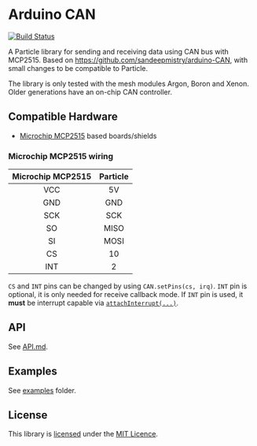 # Arduino CAN

[![Build Status](https://travis-ci.org/nzottmann/arduino-CAN.svg?branch=master)](https://travis-ci.org/nzottmann/arduino-CAN)

A Particle library for sending and receiving data using CAN bus with MCP2515.
Based on https://github.com/sandeepmistry/arduino-CAN, with small changes to be compatible to Particle.

The library is only tested with the mesh modules Argon, Boron and Xenon. Older generations have an on-chip CAN controller.

## Compatible Hardware

* [Microchip MCP2515](http://www.microchip.com/wwwproducts/en/en010406) based boards/shields

### Microchip MCP2515 wiring

| Microchip MCP2515 | Particle |
| :---------------: | :-----: |
| VCC | 5V |
| GND | GND |
| SCK | SCK |
| SO | MISO |
| SI | MOSI |
| CS | 10 |
| INT | 2 |


`CS` and `INT` pins can be changed by using `CAN.setPins(cs, irq)`. `INT` pin is optional, it is only needed for receive callback mode. If `INT` pin is used, it **must** be interrupt capable via [`attachInterrupt(...)`](https://www.arduino.cc/en/Reference/AttachInterrupt).


## API

See [API.md](API.md).

## Examples

See [examples](examples) folder.

## License

This library is [licensed](LICENSE) under the [MIT Licence](http://en.wikipedia.org/wiki/MIT_License).
